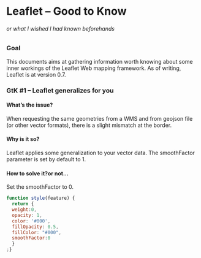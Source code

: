 # Leaflet – Good to Know
###### or what I wished I had known beforehands

### Goal
This documents aims at gathering information worth knowing about some inner workings of the Leaflet Web mapping framework. As of writing, Leaflet is at version 0.7.

### GtK #1 – Leaflet generalizes for you
#### What’s the issue?
When requesting the same geometries from a WMS and from geojson file (or other vector formats), there is a slight mismatch at the border.
#### Why is it so?
Leaflet applies some generalization to your vector data. The smoothFactor parameter is set by default to 1.
#### How to solve it?or not…
Set the smoothFactor to 0.
```javascript
function style(feature) {
  return {
  weight:0,
  opacity: 1,
  color: '#000',
  fillOpacity: 0.5,
  fillColor: "#000",
  smoothFactor:0
  }
;}
```
